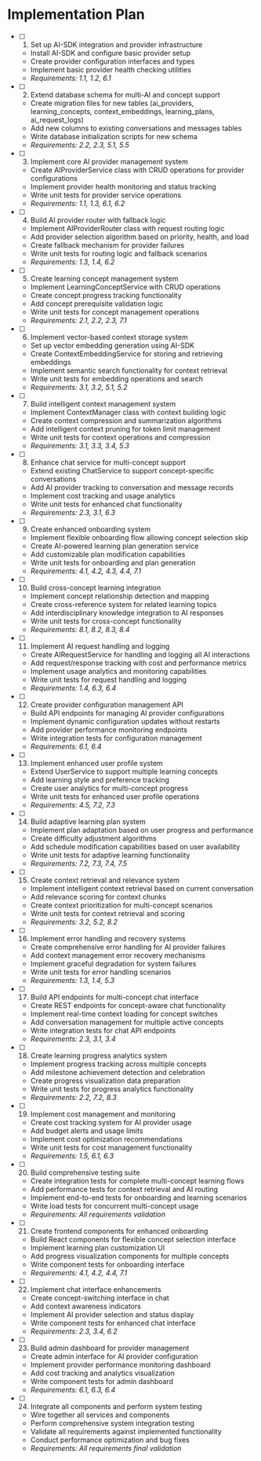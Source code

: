 # Implementation Plan

- [ ] 1. Set up AI-SDK integration and provider infrastructure
  - Install AI-SDK and configure basic provider setup
  - Create provider configuration interfaces and types
  - Implement basic provider health checking utilities
  - _Requirements: 1.1, 1.2, 6.1_

- [ ] 2. Extend database schema for multi-AI and concept support
  - Create migration files for new tables (ai_providers, learning_concepts, context_embeddings, learning_plans, ai_request_logs)
  - Add new columns to existing conversations and messages tables
  - Write database initialization scripts for new schema
  - _Requirements: 2.2, 2.3, 5.1, 5.5_

- [ ] 3. Implement core AI provider management system
  - Create AIProviderService class with CRUD operations for provider configurations
  - Implement provider health monitoring and status tracking
  - Write unit tests for provider service operations
  - _Requirements: 1.1, 1.3, 6.1, 6.2_

- [ ] 4. Build AI provider router with fallback logic
  - Implement AIProviderRouter class with request routing logic
  - Add provider selection algorithm based on priority, health, and load
  - Create fallback mechanism for provider failures
  - Write unit tests for routing logic and fallback scenarios
  - _Requirements: 1.3, 1.4, 6.2_

- [ ] 5. Create learning concept management system
  - Implement LearningConceptService with CRUD operations
  - Create concept progress tracking functionality
  - Add concept prerequisite validation logic
  - Write unit tests for concept management operations
  - _Requirements: 2.1, 2.2, 2.3, 7.1_

- [ ] 6. Implement vector-based context storage system
  - Set up vector embedding generation using AI-SDK
  - Create ContextEmbeddingService for storing and retrieving embeddings
  - Implement semantic search functionality for context retrieval
  - Write unit tests for embedding operations and search
  - _Requirements: 3.1, 3.2, 5.1, 5.2_

- [ ] 7. Build intelligent context management system
  - Implement ContextManager class with context building logic
  - Create context compression and summarization algorithms
  - Add intelligent context pruning for token limit management
  - Write unit tests for context operations and compression
  - _Requirements: 3.1, 3.3, 3.4, 5.3_

- [ ] 8. Enhance chat service for multi-concept support
  - Extend existing ChatService to support concept-specific conversations
  - Add AI provider tracking to conversation and message records
  - Implement cost tracking and usage analytics
  - Write unit tests for enhanced chat functionality
  - _Requirements: 2.3, 3.1, 6.3_

- [ ] 9. Create enhanced onboarding system
  - Implement flexible onboarding flow allowing concept selection skip
  - Create AI-powered learning plan generation service
  - Add customizable plan modification capabilities
  - Write unit tests for onboarding and plan generation
  - _Requirements: 4.1, 4.2, 4.3, 4.4, 7.1_

- [ ] 10. Build cross-concept learning integration
  - Implement concept relationship detection and mapping
  - Create cross-reference system for related learning topics
  - Add interdisciplinary knowledge integration to AI responses
  - Write unit tests for cross-concept functionality
  - _Requirements: 8.1, 8.2, 8.3, 8.4_

- [ ] 11. Implement AI request handling and logging
  - Create AIRequestService for handling and logging all AI interactions
  - Add request/response tracking with cost and performance metrics
  - Implement usage analytics and monitoring capabilities
  - Write unit tests for request handling and logging
  - _Requirements: 1.4, 6.3, 6.4_

- [ ] 12. Create provider configuration management API
  - Build API endpoints for managing AI provider configurations
  - Implement dynamic configuration updates without restarts
  - Add provider performance monitoring endpoints
  - Write integration tests for configuration management
  - _Requirements: 6.1, 6.4_

- [ ] 13. Implement enhanced user profile system
  - Extend UserService to support multiple learning concepts
  - Add learning style and preference tracking
  - Create user analytics for multi-concept progress
  - Write unit tests for enhanced user profile operations
  - _Requirements: 4.5, 7.2, 7.3_

- [ ] 14. Build adaptive learning plan system
  - Implement plan adaptation based on user progress and performance
  - Create difficulty adjustment algorithms
  - Add schedule modification capabilities based on user availability
  - Write unit tests for adaptive learning functionality
  - _Requirements: 7.2, 7.3, 7.4, 7.5_

- [ ] 15. Create context retrieval and relevance system
  - Implement intelligent context retrieval based on current conversation
  - Add relevance scoring for context chunks
  - Create context prioritization for multi-concept scenarios
  - Write unit tests for context retrieval and scoring
  - _Requirements: 3.2, 5.2, 8.2_

- [ ] 16. Implement error handling and recovery systems
  - Create comprehensive error handling for AI provider failures
  - Add context management error recovery mechanisms
  - Implement graceful degradation for system failures
  - Write unit tests for error handling scenarios
  - _Requirements: 1.3, 1.4, 5.3_

- [ ] 17. Build API endpoints for multi-concept chat interface
  - Create REST endpoints for concept-aware chat functionality
  - Implement real-time context loading for concept switches
  - Add conversation management for multiple active concepts
  - Write integration tests for chat API endpoints
  - _Requirements: 2.3, 3.1, 3.4_

- [ ] 18. Create learning progress analytics system
  - Implement progress tracking across multiple concepts
  - Add milestone achievement detection and celebration
  - Create progress visualization data preparation
  - Write unit tests for progress analytics functionality
  - _Requirements: 2.2, 7.2, 8.3_

- [ ] 19. Implement cost management and monitoring
  - Create cost tracking system for AI provider usage
  - Add budget alerts and usage limits
  - Implement cost optimization recommendations
  - Write unit tests for cost management functionality
  - _Requirements: 1.5, 6.1, 6.3_

- [ ] 20. Build comprehensive testing suite
  - Create integration tests for complete multi-concept learning flows
  - Add performance tests for context retrieval and AI routing
  - Implement end-to-end tests for onboarding and learning scenarios
  - Write load tests for concurrent multi-concept usage
  - _Requirements: All requirements validation_

- [ ] 21. Create frontend components for enhanced onboarding
  - Build React components for flexible concept selection interface
  - Implement learning plan customization UI
  - Add progress visualization components for multiple concepts
  - Write component tests for onboarding interface
  - _Requirements: 4.1, 4.2, 4.4, 7.1_

- [ ] 22. Implement chat interface enhancements
  - Create concept-switching interface in chat
  - Add context awareness indicators
  - Implement AI provider selection and status display
  - Write component tests for enhanced chat interface
  - _Requirements: 2.3, 3.4, 6.2_

- [ ] 23. Build admin dashboard for provider management
  - Create admin interface for AI provider configuration
  - Implement provider performance monitoring dashboard
  - Add cost tracking and analytics visualization
  - Write component tests for admin dashboard
  - _Requirements: 6.1, 6.3, 6.4_

- [ ] 24. Integrate all components and perform system testing
  - Wire together all services and components
  - Perform comprehensive system integration testing
  - Validate all requirements against implemented functionality
  - Conduct performance optimization and bug fixes
  - _Requirements: All requirements final validation_